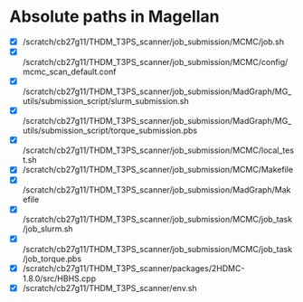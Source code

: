 # Absolute paths in Magellan 

- [X] /scratch/cb27g11/THDM_T3PS_scanner/job_submission/MCMC/job.sh
- [X] /scratch/cb27g11/THDM_T3PS_scanner/job_submission/MCMC/config/mcmc_scan_default.conf
- [X] /scratch/cb27g11/THDM_T3PS_scanner/job_submission/MadGraph/MG_utils/submission_script/slurm_submission.sh
- [X] /scratch/cb27g11/THDM_T3PS_scanner/job_submission/MadGraph/MG_utils/submission_script/torque_submission.pbs
- [X] /scratch/cb27g11/THDM_T3PS_scanner/job_submission/MCMC/local_test.sh
- [X] /scratch/cb27g11/THDM_T3PS_scanner/job_submission/MCMC/Makefile
- [X] /scratch/cb27g11/THDM_T3PS_scanner/job_submission/MadGraph/Makefile
- [X] /scratch/cb27g11/THDM_T3PS_scanner/job_submission/MCMC/job_task/job_slurm.sh
- [X] /scratch/cb27g11/THDM_T3PS_scanner/job_submission/MCMC/job_task/job_torque.pbs
- [X] /scratch/cb27g11/THDM_T3PS_scanner/packages/2HDMC-1.8.0/src/HBHS.cpp
- [X] /scratch/cb27g11/THDM_T3PS_scanner/env.sh
